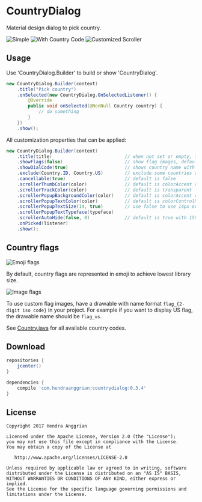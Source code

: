 CountryDialog
=============
Material design dialog to pick country.

![Simple](/art/screenshot_feature_simple.png)
![With Country Code](/art/screenshot_feature_showingcountrycode.png)
![Customized Scroller](/art/screenshot_feature_customizedscroller.png)

Usage
-----
Use 'CountryDialog.Builder' to build or show 'CountryDialog'.
```java
new CountryDialog.Builder(context)
    .title("Pick country")
    .onSelected(new CountryDialog.OnSelectedListener() {
        @Override
        public void onSelected(@NonNull Country country) {
            // do something
        }
    })
    .show();
```

All customization properties that can be applied:
```java
new CountryDialog.Builder(context)
    .title(title)                           // when not set or empty, title bar is hidden
    .showFlags(false)                       // show flag images, default is true
    .showDialCode(true)                     // shows country name with dial code, default is false
    .exclude(Country.ID, Country.US)        // exclude some countries on the list
    .cancellable(true)                      // default is false
    .scrollerThumbColor(color)              // default is colorAccent of your theme
    .scrollerTrackColor(color)              // default is transparent
    .scrollerPopupBackgroundColor(color)    // default is colorAccent of your theme
    .scrollerPopupTextColor(color)          // default is colorControlNormal of your theme
    .scrollerPopupTextSize(14, true)        // use false to use 14px or true to use 14dp
    .scrollerPopupTextTypeface(typeface)
    .scrollerAutoHide(false, 0)             // default is true with 1500ms delay
    .onPicked(listener)
    .show();
```

Country flags
-------------
![Emoji flags](/art/screenshot_type_emoji.png)

By default, country flags are represented in emoji to achieve lowest library size.

![Image flags](/art/screenshot_type_image.png)

To use custom flag images, have a drawable with name format `flag_{2-digit iso code}` in your project.
For example if you want to display US flag, the drawable name should be `flag_us`.

See [Country.java](/countrydialog/src/main/java/com/hendraanggrian/countrydialog/Country.java) for all available country codes.

Download
--------
```gradle
repositories {
    jcenter()
}

dependencies {
    compile 'com.hendraanggrian:countrydialog:0.3.4'
}
```

License
-------
    Copyright 2017 Hendra Anggrian

    Licensed under the Apache License, Version 2.0 (the "License");
    you may not use this file except in compliance with the License.
    You may obtain a copy of the License at

       http://www.apache.org/licenses/LICENSE-2.0

    Unless required by applicable law or agreed to in writing, software
    distributed under the License is distributed on an "AS IS" BASIS,
    WITHOUT WARRANTIES OR CONDITIONS OF ANY KIND, either express or implied.
    See the License for the specific language governing permissions and
    limitations under the License.